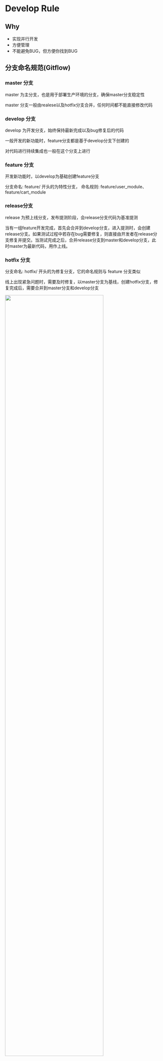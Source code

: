 # Develop Rule

## Why

- 实现并行开发
- 方便管理
- 不能避免BUG，但方便你找到BUG

## 分支命名规范(Gitflow)

### master 分支

master 为主分支，也是用于部署生产环境的分支，确保master分支稳定性

master 分支一般由realese以及hotfix分支合并，任何时间都不能直接修改代码

### develop 分支

develop 为开发分支，始终保持最新完成以及bug修复后的代码

一般开发的新功能时，feature分支都是基于develop分支下创建的

对代码进行持续集成也一般在这个分支上进行


### feature 分支

开发新功能时，以develop为基础创建feature分支

分支命名: feature/ 开头的为特性分支， 命名规则: feature/user_module、 feature/cart_module

### release分支

release 为预上线分支，发布提测阶段，会release分支代码为基准提测

当有一组feature开发完成，首先会合并到develop分支，进入提测时，会创建release分支。如果测试过程中若存在bug需要修复，则直接由开发者在release分支修复并提交。当测试完成之后，合并release分支到master和develop分支，此时master为最新代码，用作上线。

### hotfix 分支

分支命名: hotfix/ 开头的为修复分支，它的命名规则与 feature 分支类似

线上出现紧急问题时，需要及时修复，以master分支为基线，创建hotfix分支，修复完成后，需要合并到master分支和develop分支

<img src="./pic/devflow.png"  width="80%">

👉 [See how it looks like in our repo](https://huoguozhandui.coding.net/p/24vision_nav/d/24SentryNav/git/commits/master?commit_history_gk=&commit_history_time_from=&commit_history_time_to=&graph=true&order=desc)


### 举栗子🌰🌰🌰

#### 增加新功能

1. 在coding上创建分支

    <img src="./pic/creatbranch.png"  width="80%">

2. fetch分支到本地

    ```shell
    git fetch
    ```
    <img src="./pic/fetch.png"  width="80%">

3. 切换到新建的分支

    ```shell
    git checkout feature/xxx
    ```
    <img src="./pic/checkout.png"  width="80%">

    <img src="./pic/choosebranch.png"  width="80%">

4. 开发

    ```
    (feature/xxx)$: blabla                         # 开发
    (feature/xxx)$: blabla_test                    # 测试
    (feature/xxx)$: git add xxx
    (feature/xxx)$: git commit -m 'commit comment'
    (feature/xxx)$: git push origin feature/xxx    # 提交到远程仓库
    ```

5. 合并到develop分支，也就是提pull request(merge request)

    - 开发人员

        1. 在Coding上发起pull request

            - 注意合并方向规范
                
                <img src="./pic/merge1.png"  width="80%">

            - 填写pull request的标题和内容

                <img src="./pic/merge2.png"  width="80%">

            - 合并方式选择squash

                    🫠选择哪一个方式好像关系也不大
                    
                    🌟Squash 可以将多个提交合并为一个单独的提交，使项目的提交历史更加干净。
                    
                    🌟Rebase 则可以将一个分支上的提交应用到另一个分支上，使得项目历史更加线性和整洁。

                <img src="./pic/merge3.png"  width="80%">

            - 记得添加评审者

                <img src="./pic/merge4.png"  width="80%">

        2. 处理冲突

            - 若没有冲突，等待评审完成即可，develop分支的内容就会更新为feature分支的内容

            - 若有冲突，需要解决冲突，再合并

                <img src="./pic/merge5.png"  width="50%">

        3. 在VsCode处理冲突

            <img src="./pic/mergechange1.png"  width="30%">

            <img src="./pic/mergechange2.png"  width="50%">

            <img src="./pic/mergechange3.png"  width="50%">

        4. 提交到远程仓库

            git push origin feature/xxxx

    - 评审人员/项目经理

        1. 设置仓库

            <img src="./pic/setting.jpg"  width="50%">

                🌟Fast-forward 合并
                    当我们的新分支是基于主分支的最新提交版本时，Git可以直接将主分支指向新分支的头部，这种合并方式叫做Fast-forward合并。这种合并方式不会创建合并提交，只是简单的将主分支的指针前移。
                🌟Merge commit 合并(常用)
                    当我们的新分支是基于主分支的老版本，或者在新分支和主分支上都进行了提交时，Git将会创建一个新的合并提交。这个合并提交记录了两个分支的历史最新公共祖先以来的所有提交。

        2. 处理冲突/评审/合并

        3. 配置自动化测试

            <img src="./pic/CI.png"  width="80%">

            <img src="./pic/CItest.png"  width="80%">

        3. 删除分支


#### 修复紧急bug

```
(master)$: git checkout -b hotfix/xxx         # 从master建立hotfix分支
(hotfix/xxx)$: blabla                         # 开发
(hotfix/xxx)$: git add xxx
(hotfix/xxx)$: git commit -m 'commit comment'
(master)$: git merge hotfix/xxx --no-ff       # 把hotfix分支合并到master，并上线到生产环境
(dev)$: git merge hotfix/xxx --no-ff          # 把hotfix分支合并到dev，同步代码
```

#### 测试环境代码

```
(release)$: git merge dev --no-ff             # 把dev分支合并到release，然后在测试环境拉取并测试
```

#### 生产环境上线

```
(master)$: git merge release --no-ff          # 把release测试好的代码合并到master，运维人员操作
(master)$: git tag -a v0.1 -m '部署包版本名'  #给版本命名，打Tag
```


## 日志规范

在一个团队协作的项目中，开发人员需要经常提交一些代码去修复bug或者实现新的feature。而项目中的文件和实现什么功能、解决什么问题都会渐渐淡忘，最后需要浪费时间去阅读代码。但是好的日志规范commit messages编写有帮助到我们，它也反映了一个开发人员是否是良好的协作者。

编写良好的Commit messages可以达到3个重要的目的：

- 加快review的流程
- 帮助我们编写良好的版本发布日志
- 让之后的维护者了解代码里出现特定变化和feature被添加的原因

目前，社区有多种 Commit message 的写法规范。来自Angular 规范是目前使用最广的写法，比较合理和系统化。

### Commit message 格式

具体格式为:

```
<type>[(scope)]: <subject>
<BLANK LINE>
<body>
<BLANK LINE>
<footer>
```

- type: 本次 commit 的类型，诸如 bugfix docs style 等
- scope[optional]: 本次 commit 波及的范围
- subject: 简明扼要的阐述下本次 commit 的主旨
- body: 在主体内容中我们需要把本次 commit 详细的描述一下
- footer: 描述下与之关联的 issue 或标明 break change

#### Type的类别说明

- feat: 添加新特性
- fix: 修复bug
- docs: 仅仅修改了文档
- style: 仅仅修改了空格、格式缩进、都好等等，不改变代码逻辑
- refactor: 代码重构，没有加新功能或者修复bug
- perf: 增加代码进行性能测试
- test: 增加测试用例
- chore: 改变构建流程、或者增加依赖库、工具等


#### TIS：对Commit分类

<img src="./pic/perfectcommit.jpg"  width="90%">

<img src="./pic/commitexa.png"  width="90%">


## 关联仓库的管理

涉及内部仓库之间的引用采用 submodule 进行版本管理，对于可开源发布的版本管理采用包管理，比如pip、npm、go get。

主项目管理形式如下：

```
A(主项目) --> B(common公共模块)
|
|---> C(包管理)
|
|---> D(其他仓库)
```

将引用项目作为submodule添加到主项目中：

```shell
# 添加submodule
git submodule add <远程引用模块仓库地址>
```

子项目版本管理和主项目版本管理是分发的，主项目中的子项目更新需要手动操作：

```shell
# 更新子模块
git submodule update --init
```

## Reference

- https://blog.csdn.net/weixin_44786530/article/details/129403495

- https://www.cnblogs.com/heroljy/p/9294127.html